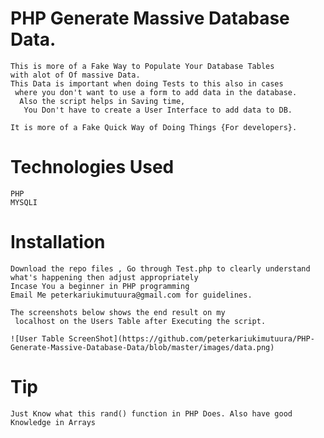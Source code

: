 # PHP Generate Massive Database Data. 

	This is more of a Fake Way to Populate Your Database Tables  
	with alot of Of massive Data. 
	This Data is important when doing Tests to this also in cases
	 where you don't want to use a form to add data in the database.
	  Also the script helps in Saving time,
	   You Don't have to create a User Interface to add data to DB.

	It is more of a Fake Quick Way of Doing Things {For developers}.


# Technologies Used


	PHP
	MYSQLI

# Installation

	Download the repo files , Go through Test.php to clearly understand 
	what's happening then adjust appropriately
	Incase You a beginner in PHP programming 
	Email Me peterkariukimutuura@gmail.com for guidelines.

	The screenshots below shows the end result on my
	 localhost on the Users Table after Executing the script.

	![User Table ScreenShot](https://github.com/peterkariukimutuura/PHP-Generate-Massive-Database-Data/blob/master/images/data.png)

# Tip

	Just Know what this rand() function in PHP Does. Also have good Knowledge in Arrays


